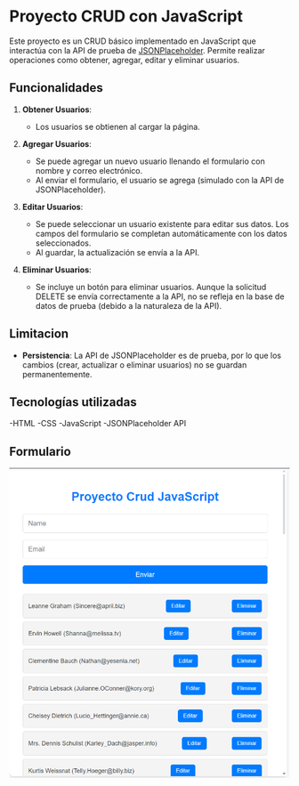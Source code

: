 # Proyecto CRUD con JavaScript

Este proyecto es un CRUD básico implementado en JavaScript que interactúa con la API de prueba de [JSONPlaceholder](https://jsonplaceholder.typicode.com). Permite realizar operaciones como obtener, agregar, editar y eliminar usuarios. 

## Funcionalidades

1. **Obtener Usuarios**: 
   - Los usuarios se obtienen al cargar la página.

2. **Agregar Usuarios**:
   - Se puede agregar un nuevo usuario llenando el formulario con nombre y correo electrónico.
   - Al enviar el formulario, el usuario se agrega (simulado con la API de JSONPlaceholder).

3. **Editar Usuarios**:
   - Se puede seleccionar un usuario existente para editar sus datos. Los campos del formulario se completan automáticamente con los datos seleccionados.
   - Al guardar, la actualización se envía a la API.

4. **Eliminar Usuarios**:
   - Se incluye un botón para eliminar usuarios. Aunque la solicitud DELETE se envía correctamente a la API, no se refleja en la base de datos de prueba (debido a la naturaleza de la API).

## Limitacion

- **Persistencia**: La API de JSONPlaceholder es de prueba, por lo que los cambios (crear, actualizar o eliminar usuarios) no se guardan permanentemente. 

## Tecnologías utilizadas
-HTML
-CSS
-JavaScript
-JSONPlaceholder API

## Formulario
![Formulario](https://github.com/Balti2003/Proyecto_Crud_JavaScript/blob/master/img/formulario_img.png)
